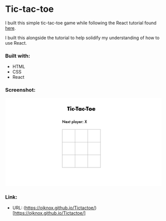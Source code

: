 # Tic-tac-toe

I built this simple tic-tac-toe game while following the React tutorial found [here](https://reactjs.org/tutorial/tutorial.html).

I built this alongside the tutorial to help solidify my understanding of how to use React.

### Built with:

- HTML
- CSS
- React

### Screenshot:

![](./tictactoe1.jpg)

### Link:

- URL: (https://ojknox.github.io/Tictactoe/)[https://ojknox.github.io/Tictactoe/]
